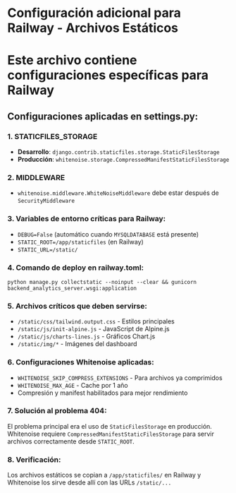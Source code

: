 # Configuración adicional para Railway - Archivos Estáticos
# Este archivo contiene configuraciones específicas para Railway

## Configuraciones aplicadas en settings.py:

### 1. STATICFILES_STORAGE
- **Desarrollo**: `django.contrib.staticfiles.storage.StaticFilesStorage`
- **Producción**: `whitenoise.storage.CompressedManifestStaticFilesStorage`

### 2. MIDDLEWARE
- `whitenoise.middleware.WhiteNoiseMiddleware` debe estar después de `SecurityMiddleware`

### 3. Variables de entorno críticas para Railway:
- `DEBUG=False` (automático cuando `MYSQLDATABASE` está presente)
- `STATIC_ROOT=/app/staticfiles` (en Railway)
- `STATIC_URL=/static/`

### 4. Comando de deploy en railway.toml:
```
python manage.py collectstatic --noinput --clear && gunicorn backend_analytics_server.wsgi:application
```

### 5. Archivos críticos que deben servirse:
- `/static/css/tailwind.output.css` - Estilos principales
- `/static/js/init-alpine.js` - JavaScript de Alpine.js
- `/static/js/charts-lines.js` - Gráficos Chart.js
- `/static/img/*` - Imágenes del dashboard

### 6. Configuraciones Whitenoise aplicadas:
- `WHITENOISE_SKIP_COMPRESS_EXTENSIONS` - Para archivos ya comprimidos
- `WHITENOISE_MAX_AGE` - Cache por 1 año
- Compresión y manifest habilitados para mejor rendimiento

### 7. Solución al problema 404:
El problema principal era el uso de `StaticFilesStorage` en producción.
Whitenoise requiere `CompressedManifestStaticFilesStorage` para servir
archivos correctamente desde `STATIC_ROOT`.

### 8. Verificación:
Los archivos estáticos se copian a `/app/staticfiles/` en Railway y
Whitenoise los sirve desde allí con las URLs `/static/...`
